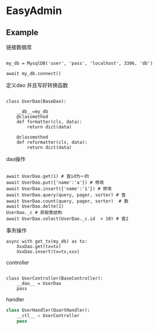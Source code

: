 # EasyAdmin

## Example
链接数据库

```python3

my_db = MysqlDB('user', 'pass', 'localhost', 3306, 'db')

await my_db.connect()

```

定义dao 并且写好转换函数
```python3

class UserDao(BaseDao):
     
    __db__=my_db
    @classmethod
    def formatter(cls, data):
        return dict(data)
        
    @classmethod
    def reformatter(cls, data):
        return dict(data)
```

dao操作

```python3

await UserDao.get(1) # 查id为一的
await UserDao.put({'name':'a'}) # 修改
await UserDao.insert({'name':'1'}) # 修改
await UserDao.query(query, pager, sorter) # 查
await UserDao.count(query, pager, sorter)  # 数
await UserDao.delte(1)
UserDao._c # 获取表结构
await UserDao.select(UserDao._c.id  > 10) # 查2

```

事务操作

```python3
async with get_tx(my_db) as tx:
	XxxDao.get(tx=tx)
    XxxDao.insert(tx=tx,xxx)
```

controller

```

class UserController(BaseController):
    __dao__ = UserDao
    pass
```

handler

```python
class UserHandler(QuartHandler):
    __ctl__ = UserController
    pass

```


